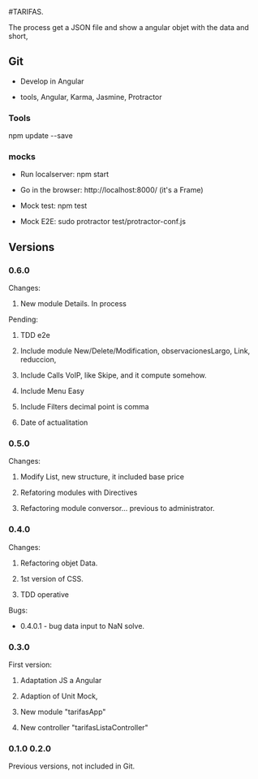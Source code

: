 #TARIFAS.

The process get a JSON file and show a angular objet with the data and short, 

## Git

- Develop in Angular 

- tools, Angular, Karma, Jasmine, Protractor


### Tools

npm update --save



### mocks

* Run localserver: npm start

* Go in the browser: http://localhost:8000/ (it's a Frame)

* Mock test: npm test

* Mock E2E: sudo protractor test/protractor-conf.js


## Versions

### 0.6.0

Changes:

1. New module Details. In process

Pending:

1. TDD e2e

3. Include module New/Delete/Modification, observacionesLargo, Link, reduccion, 

4. Include Calls VoIP, like Skipe, and it compute somehow. 

5. Include Menu Easy

6. Include Filters decimal point is comma

7. Date of actualitation


### 0.5.0

Changes:

1.  Modify List, new structure, it included base price

2.  Refatoring modules with Directives

3.  Refactoring module conversor... previous to administrator.





### 0.4.0 

Changes:

1. Refactoring objet Data. 

2. 1st version of CSS.

3. TDD operative

Bugs:

* 0.4.0.1 - bug data input to NaN solve.



### 0.3.0

First version:

1. Adaptation JS a Angular

2. Adaption of Unit Mock, 

3. New module "tarifasApp"

4. New controller "tarifasListaController"
 

### 0.1.0 0.2.0 

Previous versions, not included in Git. 


